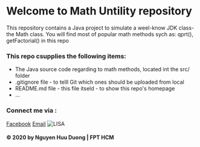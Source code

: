 # Welcome to Math Untility repository
This repository contains a Java project to simulate a weel-know JDK class-the Math class. 
You will find most of popular math methods sych as: qprt(), getFactorial() in this repo

### This repo csupplies the following items:
* The Java source code regarding to math methods, located int the src/ folder
* .gitignore file - to telll Git which ones should be uploaded from local
* README.md file - this file itseld - to show this repo's homepage
* ...
### Connect me via :
[Facebook](https://facebook.com/duongnh309)
[Email](mailto:parkunduong@gmail.com)
![LISA](https://kenh14cdn.com/thumb_w/640/2020/11/9/unnamed-160488869000950235872-crop-16048895092981840358609.jpg)

#### © 2020 by Nguyen Huu Duong | FPT HCM